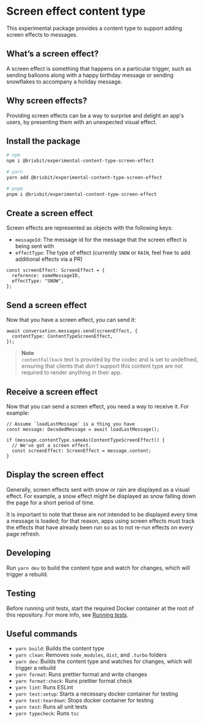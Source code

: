 # Screen effect content type

This experimental package provides a content type to support adding screen effects to messages.

## What’s a screen effect?

A screen effect is something that happens on a particular trigger, such as sending balloons along with a happy birthday message or sending snowflakes to accompany a holiday message.

## Why screen effects?

Providing screen effects can be a way to surprise and delight an app's users, by presenting them with an unexpected visual effect.

## Install the package

```bash
# npm
npm i @brixbit/experimental-content-type-screen-effect

# yarn
yarn add @brixbit/experimental-content-type-screen-effect

# pnpm
pnpm i @brixbit/experimental-content-type-screen-effect
```

## Create a screen effect

Screen effects are represented as objects with the following keys:

- `messageId`: The message id for the message that the screen effect is being sent with
- `effectType`: The type of effect (currently `SNOW` or `RAIN`, feel free to add additional effects via a PR)

```tsx
const screenEffect: ScreenEffect = {
  reference: someMessageID,
  effectType: "SNOW",
};
```

## Send a screen effect

Now that you have a screen effect, you can send it:

```tsx
await conversation.messages.send(screenEffect, {
  contentType: ContentTypeScreenEffect,
});
```

> **Note**  
> `contentFallback` text is provided by the codec and is set to undefined, ensuring that clients that _don't_ support this content type are not required to render anything in their app.

## Receive a screen effect

Now that you can send a screen effect, you need a way to receive it. For example:

```tsx
// Assume `loadLastMessage` is a thing you have
const message: DecodedMessage = await loadLastMessage();

if (message.contentType.sameAs(ContentTypeScreenEffect)) {
  // We've got a screen effect.
  const screenEffect: ScreenEffect = message.content;
}
```

## Display the screen effect

Generally, screen effects sent with snow or rain are displayed as a visual effect. For example, a snow effect might be displayed as snow falling down the page for a short period of time.

It is important to note that these are not intended to be displayed every time a message is loaded; for that reason, apps using screen effects must track the effects that have already been run so as to not re-run effects on every page refresh.

## Developing

Run `yarn dev` to build the content type and watch for changes, which will trigger a rebuild.

## Testing

Before running unit tests, start the required Docker container at the root of this repository. For more info, see [Running tests](../../README.md#running-tests).

## Useful commands

- `yarn build`: Builds the content type
- `yarn clean`: Removes `node_modules`, `dist`, and `.turbo` folders
- `yarn dev`: Builds the content type and watches for changes, which will trigger a rebuild
- `yarn format`: Runs prettier format and write changes
- `yarn format:check`: Runs prettier format check
- `yarn lint`: Runs ESLint
- `yarn test:setup`: Starts a necessary docker container for testing
- `yarn test:teardown`: Stops docker container for testing
- `yarn test`: Runs all unit tests
- `yarn typecheck`: Runs `tsc`
